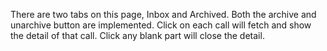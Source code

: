 There are two tabs on this page, Inbox and Archived. Both the archive and unarchive button are implemented. Click on each call will fetch and show the detail of that call. Click any blank part will close the detail.

